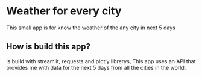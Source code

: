 # Weather for every city

This small app is for know the weather of the any city in next 5 days

## How is build this app?

is build with streamlit, requests and plotly librerys, This app uses an API that provides me with data for the next 5 days from all the cities in the world.
